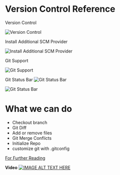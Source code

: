 # Version Control Reference

Version Control

![Version Control](https://code.visualstudio.com/assets/docs/editor/versioncontrol/scm.png)


Install Additional SCM Provider

![Install Additional SCM Provider](https://code.visualstudio.com/assets/docs/editor/versioncontrol/additional-scm-providers.png)

Git Support

![Git Support](https://code.visualstudio.com/assets/docs/editor/versioncontrol/overview.png)


Git Status Bar
![Git Status Bar](https://code.visualstudio.com/assets/docs/editor/versioncontrol/git-status-bar-sync.png)

![Git Status Bar](https://code.visualstudio.com/assets/docs/editor/versioncontrol/git-status-bar-publish.png)


# What we can do

- Checkout branch
- Git Diff
- Add or remove files
- Git Merge Conflicts
- Initialize Repo
- customize git with .gitconfig


[For Further Reading](https://code.visualstudio.com/Docs/editor/versioncontrol)

**Video**
[![IMAGE ALT TEXT HERE](https://img.youtube.com/vi/AKNYgP0yEOY/0.jpg)](https://www.youtube.com/watch?v=AKNYgP0yEOY)


